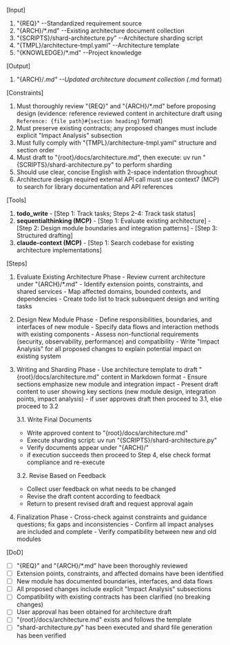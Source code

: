 [Input]
  1. "{REQ}" --Standardized requirement source
  2. "{ARCH}/*.md" --Existing architecture document collection
  3. "{SCRIPTS}/shard-architecture.py" --Architecture sharding script
  4. "{TMPL}/architecture-tmpl.yaml" --Architecture template
  5. "{KNOWLEDGE}/*.md" --Project knowledge

[Output]
  1. "{ARCH}/*.md" --Updated architecture document collection (*.md format)

[Constraints]
  1. Must thoroughly review "{REQ}" and "{ARCH}/*.md" before proposing design (evidence: reference reviewed content in architecture draft using `Reference: {file path}#{section heading}` format)
  2. Must preserve existing contracts; any proposed changes must include explicit "Impact Analysis" subsection
  3. Must fully comply with "{TMPL}/architecture-tmpl.yaml" structure and section order
  4. Must draft to "{root}/docs/architecture.md", then execute: uv run "{SCRIPTS}/shard-architecture.py" to perform sharding
  5. Should use clear, concise English with 2-space indentation throughout
  6. Architecture design required external API call must use context7 (MCP) to search for library documentation and API references

[Tools]
  1. **todo_write**
    - [Step 1: Track tasks; Steps 2-4: Track task status]
  2. **sequentialthinking (MCP)**
    - [Step 1: Evaluate existing architecture]
    - [Step 2: Design module boundaries and integration patterns]
    - [Step 3: Structured drafting]
  3. **claude-context (MCP)**
    - [Step 1: Search codebase for existing architecture implementations]

[Steps]
  1. Evaluate Existing Architecture Phase
    - Review current architecture under "{ARCH}/*.md"
    - Identify extension points, constraints, and shared services
    - Map affected domains, bounded contexts, and dependencies
    - Create todo list to track subsequent design and writing tasks

  2. Design New Module Phase
    - Define responsibilities, boundaries, and interfaces of new module
    - Specify data flows and interaction methods with existing components
    - Assess non-functional requirements (security, observability, performance) and compatibility
    - Write "Impact Analysis" for all proposed changes to explain potential impact on existing system

  3. Writing and Sharding Phase
    - Use architecture template to draft "{root}/docs/architecture.md" content in Markdown format
    - Ensure sections emphasize new module and integration impact
    - Present draft content to user showing key sections (new module design, integration points, impact analysis)
    - if user approves draft then proceed to 3.1, else proceed to 3.2
      
      3.1. Write Final Documents
        - Write approved content to "{root}/docs/architecture.md"
        - Execute sharding script: uv run "{SCRIPTS}/shard-architecture.py"
        - Verify documents appear under "{ARCH}/"
        - if execution succeeds then proceed to Step 4, else check format compliance and re-execute
      
      3.2. Revise Based on Feedback
        - Collect user feedback on what needs to be changed
        - Revise the draft content according to feedback
        - Return to present revised draft and request approval again

  4. Finalization Phase
    - Cross-check against constraints and guidance questions; fix gaps and inconsistencies
    - Confirm all impact analyses are included and complete
    - Verify compatibility between new and old modules

[DoD]
  - [ ] "{REQ}" and "{ARCH}/*.md" have been thoroughly reviewed
  - [ ] Extension points, constraints, and affected domains have been identified
  - [ ] New module has documented boundaries, interfaces, and data flows
  - [ ] All proposed changes include explicit "Impact Analysis" subsections
  - [ ] Compatibility with existing contracts has been clarified (no breaking changes)
  - [ ] User approval has been obtained for architecture draft
  - [ ] "{root}/docs/architecture.md" exists and follows the template
  - [ ] "shard-architecture.py" has been executed and shard file generation has been verified
